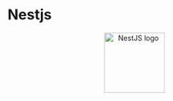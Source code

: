 # Nestjs
<p align="center">
  <a href="https://nestjs.com" target="_blank">
    <img src="https://nestjs.com/img/logo-small.svg" width="120" alt="NestJS logo"/>
  </a>
</p>
